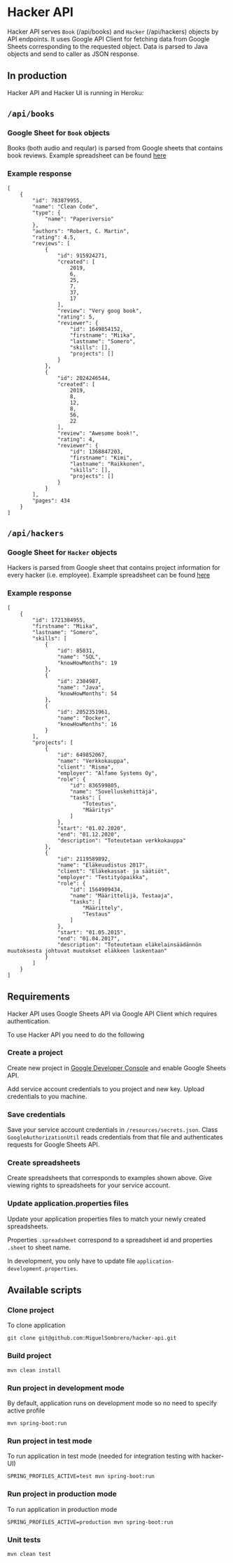 # Hacker API

Hacker API serves `Book` (/api/books) and `Hacker` (/api/hackers) objects by API endpoints.
It uses Google API Client for fetching data from Google Sheets corresponding to the requested object.
Data is parsed to Java objects and send to caller as JSON response.  

## In production

Hacker API and Hacker UI is running in Heroku:


## `/api/books`

### Google Sheet for `Book` objects

Books (both audio and reqular) is parsed from Google sheets that contains book reviews.
Example spreadsheet can be found [here](https://docs.google.com/spreadsheets/d/1iken0UPCQ9jHCkJxeRzZRIA8T7PBVZ9Fo4FrclE0pVs/edit#gid=483319555)

### Example response

    [
        {
            "id": 783879955,
            "name": "Clean Code",
            "type": {
                "name": "Paperiversio"
            },
            "authors": "Robert, C. Martin",
            "rating": 4.5,
            "reviews": [
                {
                    "id": 915924271,
                    "created": [
                        2019,
                        6,
                        25,
                        7,
                        37,
                        17
                    ],
                    "review": "Very goog book",
                    "rating": 5,
                    "reviewer": {
                        "id": 1649854152,
                        "firstname": "Miika",
                        "lastname": "Somero",
                        "skills": [],
                        "projects": []
                    }
                },
                {
                    "id": 2024246544,
                    "created": [
                        2019,
                        8,
                        12,
                        8,
                        56,
                        22
                    ],
                    "review": "Awesome book!",
                    "rating": 4,
                    "reviewer": {
                        "id": 1368847203,
                        "firstname": "Kimi",
                        "lastname": "Raikkonen",
                        "skills": [],
                        "projects": []
                    }
                }
            ],
            "pages": 434
        }
    ]
    
## `/api/hackers`

### Google Sheet for `Hacker` objects

Hackers is parsed from Google sheet that contains project information for every hacker (i.e. employee).
Example spreadsheet can be found [here](https://docs.google.com/spreadsheets/d/13hvpwT57SZ7MpnsTlNVLJmmSzfYbgntTwypWdcNLV34/edit#gid=0)

### Example response

    [
        {
            "id": 1721384955,
            "firstname": "Miika",
            "lastname": "Somero",
            "skills": [
                {
                    "id": 85831,
                    "name": "SQL",
                    "knowHowMonths": 19
                },
                {
                    "id": 2304987,
                    "name": "Java",
                    "knowHowMonths": 54
                },
                {
                    "id": 2052351961,
                    "name": "Docker",
                    "knowHowMonths": 16
                }
            ],
            "projects": [
                {
                    "id": 649852067,
                    "name": "Verkkokauppa",
                    "client": "Risma",
                    "employer": "Alfame Systems Oy",
                    "role": {
                        "id": 836599805,
                        "name": "Sovelluskehittäjä",
                        "tasks": [
                            "Toteutus",
                            "Määritys"
                        ]
                    },
                    "start": "01.02.2020",
                    "end": "01.12.2020",
                    "description": "Toteutetaan verkkokauppa"
                },
                {
                    "id": 2119589892,
                    "name": "Eläkeuudistus 2017",
                    "client": "Eläkekassat- ja säätiöt",
                    "employer": "Testityöpaikka",
                    "role": {
                        "id": 1564909434,
                        "name": "Määrittelijä, Testaaja",
                        "tasks": [
                            "Määrittely",
                            "Testaus"
                        ]
                    },
                    "start": "01.05.2015",
                    "end": "01.04.2017",
                    "description": "Toteutetaan eläkelainsäädännön muutoksesta johtuvat muutokset eläkkeen laskentaan"
                }
            ]
        }
    ]

## Requirements

Hacker API uses Google Sheets API via Google API Client which requires authentication.

To use Hacker API you need to do the following

### Create a project

Create new project in [Google Developer Console](https://console.developers.google.com/) and enable Google Sheets API.

Add service account credentials to you project and new key. Upload credentials to you machine.

### Save credentials

Save your service account credentials in `/resources/secrets.json`.
Class `GoogleAuthorizationUtil` reads credentials from that file and authenticates requests for Google Sheets API.

### Create spreadsheets

Create spreadsheets that corresponds to examples shown above.
Give viewing rights to spreadsheets for your service account.

### Update application.properties files

Update your application properties files to match your newly created spreadsheets.

Properties `.spreadsheet` correspond to a spreadsheet id and properties `.sheet` to sheet name.

In development, you only have to update file `application-development.properties`.

## Available scripts

### Clone project

To clone application

    git clone git@github.com:MiguelSombrero/hacker-api.git

### Build project

    mvn clean install
    
### Run project in development mode

By default, application runs on development mode so no need to specify active profile

    mvn spring-boot:run

### Run project in test mode

To run application in test mode (needed for integration testing with hacker-UI)

    SPRING_PROFILES_ACTIVE=test mvn spring-boot:run
    
### Run project in production mode

To run application in production mode

    SPRING_PROFILES_ACTIVE=production mvn spring-boot:run

### Unit tests

    mvn clean test